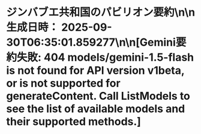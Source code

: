 # ジンバブエ共和国のパビリオン要約\n\n**生成日時：** 2025-09-30T06:35:01.859277\n\n[Gemini要約失敗: 404 models/gemini-1.5-flash is not found for API version v1beta, or is not supported for generateContent. Call ListModels to see the list of available models and their supported methods.]